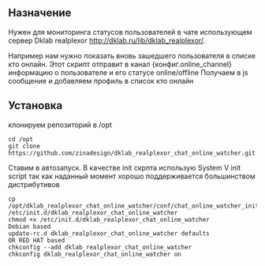 Назначение
----------
Нужен для мониторинга статусов пользователей в чате использующем сервер Dklab realplexor http://dklab.ru/lib/dklab_realplexor/.

Например нам нужно показать вновь зашедшего пользователя в списке кто онлайн. 
Этот скрипт отправит в канал {конфиг.online_channel} информацию о пользователе и его статусе online/offline
Получаем в js сообщение  и добавляем профиль в список кто онлайн

Установка
---------
клонируем репозиторий в /opt
```
cd /opt
git clone https://github.com/zinadesign/dklab_realplexor_chat_online_watcher.git
```
Ставим в автозапуск. В качестве init скрпта использую System V init script так как наданный момент хорошо поддерживается большинством дистрибутивов
```
cp /opt/dklab_realplexor_chat_online_watcher/conf/chat_online_watcher_init /etc/init.d/dklab_realplexor_chat_online_watcher
chmod +x /etc/init.d/dklab_realplexor_chat_online_watcher
Debian based
update-rc.d dklab_realplexor_chat_online_watcher defaults
OR RED HAT based
chkconfig --add dklab_realplexor_chat_online_watcher
chkconfig dklab_realplexor_chat_online_watcher on
```
